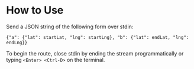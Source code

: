 How to Use
==========

Send a JSON string of the following form over stdin:

`{"a": {"lat": startLat, "lng": startLng}, "b": {"lat": endLat, "lng": endLng}}`

To begin the route, close stdin by ending the stream programmatically or typing `<Enter> <Ctrl-D>` on the terminal.